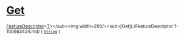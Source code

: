 # [Get](./FeatureDescriptor`1-100663424.md)



<sub>[FeatureDescriptor](./../FeatureDescriptor-1.md)\<[T](./FeatureDescriptor`1-100663424.md)></sub><img width=200/><sub>[Get](./FeatureDescriptor`1-100663424.md) ( [`String`](https://docs.microsoft.com/en-us/dotnet/api/System.String) )</sub><br>


